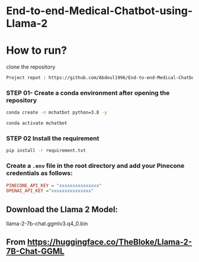 # End-to-end-Medical-Chatbot-using-Llama-2

# How to run?
clone the repository 
```bash
Project repot : https://github.com/Abdoul1996/End-to-end-Medical-Chatbot-using-Llama-2
```
### STEP 01- Create a conda environment after opening the repository 

```bash
conda create -n mchatbot python=3.8 -y 
```
```bash
conda activate mchatbot 
```

### STEP 02 Install the requirement
```bash
pip install -r requirement.txt
```

### Create a `.env` file in the root directory and add your Pinecone credentials as follows: 
```ini
PINECONE_API_KEY = "xxxxxxxxxxxxxxx"
OPENAI_API_KEY ="xxxxxxxxxxxxxxx"
```

## Download the Llama 2 Model: 

llama-2-7b-chat.ggmlv3.q4_0.bin

## From https://huggingface.co/TheBloke/Llama-2-7B-Chat-GGML



